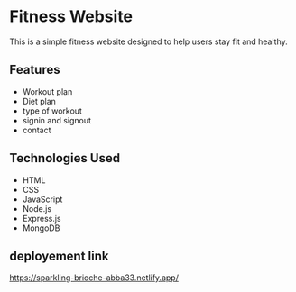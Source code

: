 # Fitness Website

This is a simple fitness website designed to help users stay fit and healthy.

## Features
- Workout plan
- Diet plan
- type of workout
- signin and signout
- contact

## Technologies Used
- HTML
- CSS
- JavaScript
- Node.js
- Express.js
- MongoDB

## deployement link
https://sparkling-brioche-abba33.netlify.app/